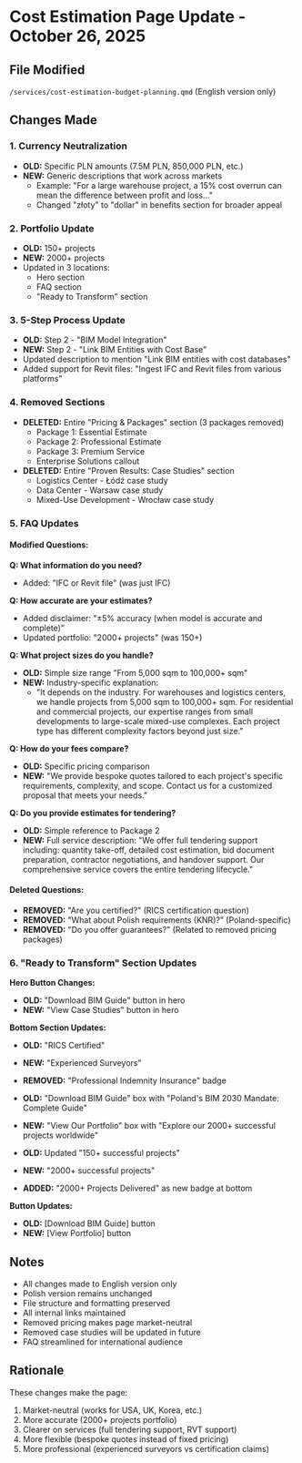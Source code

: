 # Cost Estimation Page Update - October 26, 2025

## File Modified
`/services/cost-estimation-budget-planning.qmd` (English version only)

## Changes Made

### 1. Currency Neutralization
- **OLD:** Specific PLN amounts (7.5M PLN, 850,000 PLN, etc.)
- **NEW:** Generic descriptions that work across markets
  - Example: "For a large warehouse project, a 15% cost overrun can mean the difference between profit and loss..."
  - Changed "złoty" to "dollar" in benefits section for broader appeal

### 2. Portfolio Update
- **OLD:** 150+ projects
- **NEW:** 2000+ projects
- Updated in 3 locations:
  - Hero section
  - FAQ section
  - "Ready to Transform" section

### 3. 5-Step Process Update
- **OLD:** Step 2 - "BIM Model Integration"
- **NEW:** Step 2 - "Link BIM Entities with Cost Base"
- Updated description to mention "Link BIM entities with cost databases"
- Added support for Revit files: "Ingest IFC and Revit files from various platforms"

### 4. Removed Sections
- **DELETED:** Entire "Pricing & Packages" section (3 packages removed)
  - Package 1: Essential Estimate
  - Package 2: Professional Estimate  
  - Package 3: Premium Service
  - Enterprise Solutions callout
- **DELETED:** Entire "Proven Results: Case Studies" section
  - Logistics Center - Łódź case study
  - Data Center - Warsaw case study
  - Mixed-Use Development - Wrocław case study

### 5. FAQ Updates

#### Modified Questions:

**Q: What information do you need?**
- Added: "IFC or Revit file" (was just IFC)

**Q: How accurate are your estimates?**
- Added disclaimer: "±5% accuracy (when model is accurate and complete)"
- Updated portfolio: "2000+ projects" (was 150+)

**Q: What project sizes do you handle?**
- **OLD:** Simple size range "From 5,000 sqm to 100,000+ sqm"
- **NEW:** Industry-specific explanation:
  - "It depends on the industry. For warehouses and logistics centers, we handle projects from 5,000 sqm to 100,000+ sqm. For residential and commercial projects, our expertise ranges from small developments to large-scale mixed-use complexes. Each project type has different complexity factors beyond just size."

**Q: How do your fees compare?**
- **OLD:** Specific pricing comparison
- **NEW:** "We provide bespoke quotes tailored to each project's specific requirements, complexity, and scope. Contact us for a customized proposal that meets your needs."

**Q: Do you provide estimates for tendering?**
- **OLD:** Simple reference to Package 2
- **NEW:** Full service description: "We offer full tendering support including: quantity take-off, detailed cost estimation, bid document preparation, contractor negotiations, and handover support. Our comprehensive service covers the entire tendering lifecycle."

#### Deleted Questions:
- **REMOVED:** "Are you certified?" (RICS certification question)
- **REMOVED:** "What about Polish requirements (KNR)?" (Poland-specific)
- **REMOVED:** "Do you offer guarantees?" (Related to removed pricing packages)

### 6. "Ready to Transform" Section Updates

**Hero Button Changes:**
- **OLD:** "Download BIM Guide" button in hero
- **NEW:** "View Case Studies" button in hero

**Bottom Section Updates:**
- **OLD:** "RICS Certified"
- **NEW:** "Experienced Surveyors"

- **REMOVED:** "Professional Indemnity Insurance" badge

- **OLD:** "Download BIM Guide" box with "Poland's BIM 2030 Mandate: Complete Guide"
- **NEW:** "View Our Portfolio" box with "Explore our 2000+ successful projects worldwide"

- **OLD:** Updated "150+ successful projects"
- **NEW:** "2000+ successful projects"

- **ADDED:** "2000+ Projects Delivered" as new badge at bottom

**Button Updates:**
- **OLD:** [Download BIM Guide] button
- **NEW:** [View Portfolio] button

## Notes
- All changes made to English version only
- Polish version remains unchanged
- File structure and formatting preserved
- All internal links maintained
- Removed pricing makes page market-neutral
- Removed case studies will be updated in future
- FAQ streamlined for international audience

## Rationale
These changes make the page:
1. Market-neutral (works for USA, UK, Korea, etc.)
2. More accurate (2000+ projects portfolio)
3. Clearer on services (full tendering support, RVT support)
4. More flexible (bespoke quotes instead of fixed pricing)
5. More professional (experienced surveyors vs certification claims)
